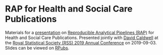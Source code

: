 # RAP for Health and Social Care Publications

Materials for a [presentation](https://rss.org.uk/RSS/media/File-library/Conference/RSS-Abstracts-booklet-2019-A4.pdf#page=7) on [Reproducible Analytical Pipelines (RAP)](https://www.isdscotland.org/About-ISD/Methodologies/_docs/Reproducible_Analytical_Pipelines_paper_v1.4.pdf) for Health and Social Care Publications. Presented jointly with [David Caldwell](https://github.com/davidc92) at the [Royal Statistical Society (RSS) 2019 Annual Conference](https://rss.org.uk/RSS/media/File-library/Conference/RSS-2019-Conference-directory-final-online-version.pdf) on 2019-09-03. Slides can be viewed on [RPubs](http://rpubs.com/jackhannah95/rss-2019).
